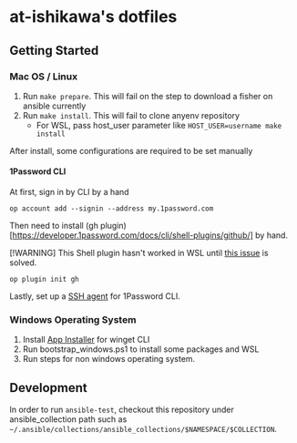 # at-ishikawa's dotfiles

## Getting Started

### Mac OS / Linux

1. Run `make prepare`. This will fail on the step to download a fisher on ansible currently
1. Run `make install`. This will fail to clone anyenv repository
    - For WSL, pass host_user parameter like `HOST_USER=username make install`

After install, some configurations are required to be set manually

#### 1Password CLI

At first, sign in by CLI by a hand

```shell
op account add --signin --address my.1password.com
```

Then need to install (gh plugin)[https://developer.1password.com/docs/cli/shell-plugins/github/] by hand.

[!WARNING]
This Shell plugin hasn't worked in WSL until [this issue](https://github.com/1Password/shell-plugins/issues/402) is solved.

```shell
op plugin init gh
```

Lastly, set up a [SSH agent](https://developer.1password.com/docs/ssh/agent/) for 1Password CLI.


### Windows Operating System

1. Install [App Installer](https://apps.microsoft.com/detail/9nblggh4nns1?rtc=1&hl=en-us&gl=US#activetab=pivot:overviewtab) for winget CLI
1. Run bootstrap_windows.ps1 to install some packages and WSL
1. Run steps for non windows operating system.


## Development

In order to run `ansible-test`, checkout this repository under ansible_collection path such as `~/.ansible/collections/ansible_collections/$NAMESPACE/$COLLECTION`.
